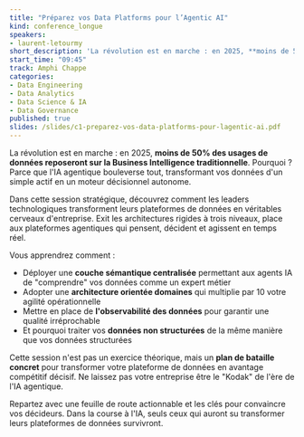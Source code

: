 ```yaml
---
title: "Préparez vos Data Platforms pour l’Agentic AI"
kind: conference_longue
speakers:
- laurent-letourmy
short_description: 'La révolution est en marche : en 2025, **moins de 50% des usages de données reposeront sur la Business Intelligence traditionnelle**.'
start_time: "09:45"
track: Amphi Chappe
categories:
- Data Engineering
- Data Analytics
- Data Science & IA
- Data Governance
published: true
slides: /slides/c1-preparez-vos-data-platforms-pour-lagentic-ai.pdf
---
```


La révolution est en marche : en 2025, **moins de 50% des usages de données reposeront sur la Business Intelligence traditionnelle**. Pourquoi ? Parce que l'IA agentique bouleverse tout, transformant vos données d'un simple actif en un moteur décisionnel autonome.

Dans cette session stratégique, découvrez comment les leaders technologiques transforment leurs plateformes de données en véritables cerveaux d'entreprise. Exit les architectures rigides à trois niveaux, place aux plateformes agentiques qui pensent, décident et agissent en temps réel.

Vous apprendrez comment :
- Déployer une **couche sémantique centralisée** permettant aux agents IA de "comprendre" vos données comme un expert métier
- Adopter une **architecture orientée domaines** qui multiplie par 10 votre agilité opérationnelle
- Mettre en place de **l'observabilité des données** pour garantir une qualité irréprochable
- Et pourquoi traiter vos **données non structurées** de la même manière que vos données structurées

Cette session n'est pas un exercice théorique, mais un **plan de bataille concret** pour transformer votre plateforme de données en avantage compétitif décisif. Ne laissez pas votre entreprise être le "Kodak" de l'ère de l'IA agentique.

Repartez avec une feuille de route actionnable et les clés pour convaincre vos décideurs. Dans la course à l'IA, seuls ceux qui auront su transformer leurs plateformes de données survivront.
